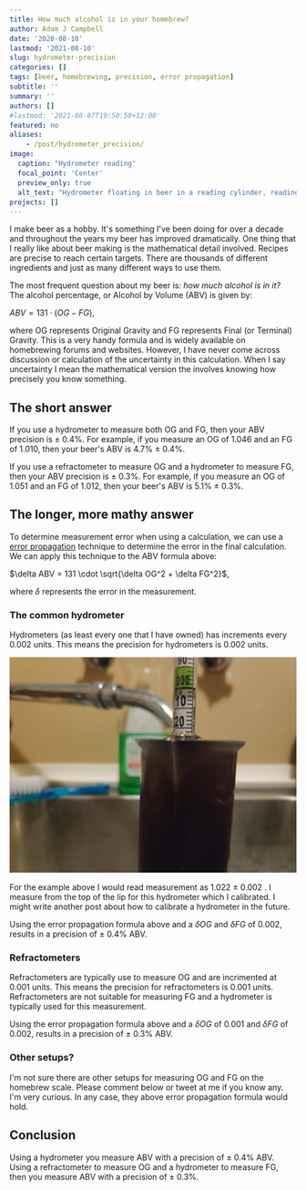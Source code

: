 ```yaml
---
title: How much alcohol is in your homebrew?
author: Adam J Campbell
date: '2020-08-10'
lastmod: '2021-08-10'
slug: hydrometer-precision
categories: []
tags: [beer, homebrewing, precision, error propagation]
subtitle: ''
summary: ''
authors: []
#lastmod: '2021-08-07T19:50:50+12:00'
featured: no
aliases:
    - /post/hydrometer_precision/
image:
  caption: "Hydrometer reading"
  focal_point: 'Center'
  preview_only: true
  alt_text: "Hydrometer floating in beer in a reading cylinder, reading a value of 1.022"
projects: []
---
```


I make beer as a hobby.  It's something I've been doing for over a decade and throughout the years my beer has improved dramatically.  One thing that I really like about beer making is the mathematical detail involved.  Recipes are precise to reach certain targets.  There are thousands of different ingredients and just as many different ways to use them. 

The most frequent question about my beer is: *how much alcohol is in it?* The alcohol percentage, or Alcohol by Volume (ABV) is given by:

$ABV = 131 \cdot (OG - FG)$, 

where OG represents Original Gravity and FG represents Final (or Terminal) Gravity.  This is a very handy formula and is widely available on homebrewing forums and websites.  However, I have never come across discussion or calculation of the uncertainty in this calculation.  When I say uncertainty I mean the mathematical version the involves knowing how precisely you know something.

## The short answer

If you use a hydrometer to measure both OG and FG, then your ABV precision is $\pm$ 0.4%.  For example, if you measure an OG of 1.046 and an FG of 1.010, then your beer's ABV is 4.7% $\pm$ 0.4%. 

If you use a refractometer to measure OG and a hydrometer to measure FG, then your ABV precision is $\pm$ 0.3%.  For example, if you measure an OG of 1.051 and an FG of 1.012, then your beer's ABV is 5.1% $\pm$ 0.3%. 


## The longer, more mathy answer

To determine measurement error when using a calculation, we can use a [error propagation](https://en.wikipedia.org/wiki/Propagation_of_uncertainty) technique to determine the error in the final calculation.  We can apply this technique to the ABV formula above:

$\delta ABV = 131 \cdot \sqrt{\delta OG^2 + \delta FG^2}$,

where $\delta$ represents the error in the measurement.

### The common hydrometer

Hydrometers (as least every one that I have owned) has increments every 0.002 units.  This means the precision for hydrometers is 0.002 units.  

![Hydrometer floating in beer in a reading cylinder, reading a value of 1.022](hydro_reading.jpg)

For the example above I would read measurement as 1.022 $\pm$ 0.002 . I measure from the top of the lip for this hydrometer which I calibrated.  I might write another post about how to calibrate a hydrometer in the future.

Using the error propagation formula above and a $\delta OG$ and $\delta FG$ of 0.002, results in a precision of $\pm$ 0.4% ABV.

### Refractometers

Refractometers are typically use to measure OG and are incrimented at 0.001 units.  This means the precision for refractometers is 0.001 units.  Refractometers are not suitable for measuring FG and a hydrometer is typically used for this measurement.

Using the error propagation formula above and a $\delta OG$ of 0.001 and $\delta FG$ of 0.002, results in a precision of $\pm$ 0.3% ABV.

### Other setups?

I'm not sure there are other setups for measuring OG and FG on the homebrew scale.  Please comment below or tweet at me if you know any.  I'm very curious.  In any case, they above error propagation formula would hold.

## Conclusion

Using a hydrometer you measure ABV with a precision of $\pm$ 0.4% ABV.  Using a refractometer to measure OG and a hydrometer to measure FG, then you measure ABV with a precision of $\pm$ 0.3%. 





